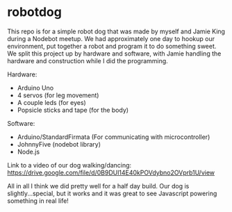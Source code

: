 # robotdog

This repo is for a simple robot dog that was made by myself and Jamie King during a Nodebot meetup. We had approximately one day to hookup our environment, put together a robot and program it to do something sweet. We split this project up by hardware and software, with Jamie handling the hardware and construction while I did the programming. 

Hardware:
* Arduino Uno
* 4 servos (for leg movement)
* A couple leds (for eyes)
* Popsicle sticks and tape (for the body)

Software: 
* Arduino/StandardFirmata (For communicating with microcontroller)
* JohnnyFive (nodebot library)
* Node.js

Link to a video of our dog walking/dancing: https://drive.google.com/file/d/0B9DUl14E40kPOVdybno2OVprb1U/view

All in all I think we did pretty well for a half day build. Our dog is slightly...special, but it works and it was great to see Javascript powering something in real life!
